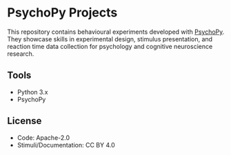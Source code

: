 # PsychoPy Projects

This repository contains behavioural experiments developed with [PsychoPy](https://www.psychopy.org/).  
They showcase skills in experimental design, stimulus presentation, and reaction time data collection 
for psychology and cognitive neuroscience research.

## Tools
- Python 3.x  
- PsychoPy  

## License
- Code: Apache-2.0  
- Stimuli/Documentation: CC BY 4.0  
